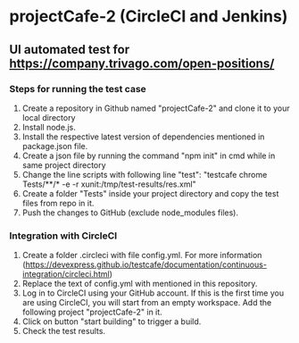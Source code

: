# projectCafe-2 (CircleCI and Jenkins)
## UI automated test for https://company.trivago.com/open-positions/
 
### Steps for running the test case 
1. Create a repository in Github named "projectCafe-2" and clone it to your local directory
2. Install node.js.
3. Install the respective latest version of dependencies mentioned in package.json file.
4. Create a json file by running the command "npm init" in cmd while in same project directory
5. Change the line scripts with following line "test": "testcafe chrome Tests/**/* -e -r xunit:/tmp/test-results/res.xml" 
6. Create a folder "Tests" inside your project directory and copy the test files from repo in it.
7. Push the changes to GitHub (exclude node_modules files).

### Integration with CircleCI
1. Create a folder .circleci with file config.yml. For more information (https://devexpress.github.io/testcafe/documentation/continuous-integration/circleci.html)
2. Replace the text of config.yml with mentioned in this repository.
3. Log in to CircleCI using your GitHub account. If this is the first time you are using CircleCI, you will start from an empty workspace. Add the following project "projectCafe-2" in it.
4. Click on button "start building" to trigger a build.
5. Check the test results.
